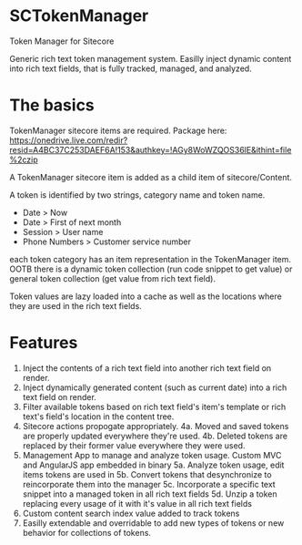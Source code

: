 # SCTokenManager
Token Manager for Sitecore


Generic rich text token management system.  Easilly inject dynamic content into rich text fields, that is fully tracked, managed, and analyzed.
# The basics
TokenManager sitecore items are required.  Package here:
https://onedrive.live.com/redir?resid=A4BC37C253DAEF6A!153&authkey=!AGy8WoWZQOS36lE&ithint=file%2czip

A TokenManager sitecore item is added as a child item of sitecore/Content.  

A token is identified by two strings, category name and token name.
- Date > Now
- Date > First of next month
- Session > User name
- Phone Numbers > Customer service number

each token category has an item representation in the TokenManager item. OOTB there is a dynamic token collection (run code snippet to get value) or general token collection (get value from rich text field).  

Token values are lazy loaded into a cache as well as the locations where they are used in the rich text fields.

# Features
1. Inject the contents of a rich text field into another rich text field on render.
2. Inject dynamically generated content (such as current date) into a rich text field on render.
3. Filter available tokens based on rich text field's item's template or rich text's field's location in the content tree.
4. Sitecore actions propogate appropriately.
  4a. Moved and saved tokens are properly updated everywhere they're used.
  4b. Deleted tokens are replaced by their former value everywhere they were used.
5. Management App to manage and analyze token usage.  Custom MVC and AngularJS app embedded in binary
  5a. Analyze token usage, edit items tokens are used in
  5b. Convert tokens that desynchronize to reincorporate them into the manager
  5c. Incorporate a specific text snippet into a managed token in all rich text fields
  5d. Unzip a token replacing every usage of it with it's value in all rich text fields
6. Custom content search index value added to track tokens
7. Easilly extendable and overridable to add new types of tokens or new behavior for collections of tokens.
